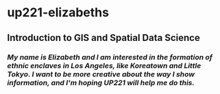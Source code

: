 # up221-elizabeths
## **Introduction to GIS and Spatial Data Science**
### _My name is Elizabeth and I am interested in the formation of ethnic enclaves in Los Angeles, like Koreatown and Little Tokyo. I want to be more creative about the way I show information, and I'm hoping UP221  will help me do this._
